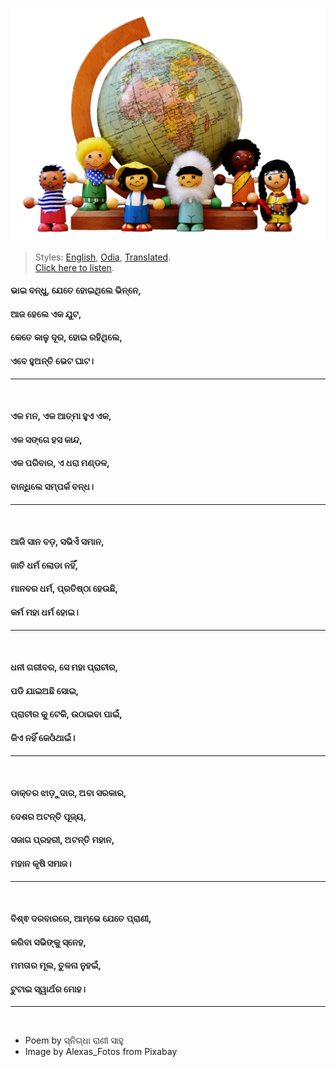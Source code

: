 ![](assets/img/different-nationalities-2633028_1920.png)

> Styles: [English](README.md), [Odia](Odia.md), [Translated](Translated.md).<br>
> [Click here to listen](https://soundcloud.com/teachersnigdha/breaking-selfish-love).

#### ଭାଇ ବନ୍ଧୁ, ଯେତେ ହୋଇଥିଲେ ଭିନ୍ନେ,
#### ଆଜ ହେଲେ ଏକ ଯୁଟ,
#### କେତେ କାଳୁ ଦୂର, ହୋଇ ରହିଥିଲେ,
#### ଏବେ ହୁଅନ୍ତି ଭେଟ ଘାଟ।
***
<br>

#### ଏକ ମନ, ଏକ ଆତ୍ମା ହୁଏ ଏକ,
#### ଏକ ସଙ୍ଗେ ହସ କାନ୍ଦ,
#### ଏକ ପରିବାର, ଏ ଧରା ମଣ୍ଡଳ,
#### ବାନ୍ଧିଲେ ସମ୍ପର୍କ ବନ୍ଧ।
***
<br>

#### ଆଜି ସାନ ବଡ଼, ସଭିଏଁ ସମାନ,
#### ଜାତି ଧର୍ମ ଲୋଡା ନହିଁ,
#### ମାନବର ଧର୍ମ, ପ୍ରତିଷ୍ଠା ହେଉଛି,
#### କର୍ମ ମହା ଧର୍ମ ହୋଇ।
***
<br>

#### ଧନୀ ଗରୀବର, ସେ ମହା ପ୍ରାଚୀର,
#### ପଡି ଯାଇଅଛି ସୋଇ,
#### ପ୍ରାଚୀର କୁ ଟେକି, ଉଠାଇବା ପାଇଁ,
#### କିଏ ନହିଁ କେଓଁଥାଇଁ।
***
<br>

#### ଡାକ୍ତର ଝାଡ଼ୁଦାର, ଅବା ସରକାର,
#### ଦେଶର ଅଟନ୍ତି ପୂଜ୍ୟ,
#### ସଜାଗ ପ୍ରହରୀ, ଅଟନ୍ତି ମହାନ,
#### ମହାନ କୃଷି ସମାଜ।
***
<br>

#### ବିଶ୍ଵ ଦରବାରରେ, ଆମ୍ଭେ ଯେତେ ପ୍ରାଣୀ,
#### କରିବା ସଭିଙ୍କୁ ସ୍ନେହ,
#### ମମତାର ମୂଲ, ତୁଳନା ନୁହଇଁ,
#### ଟୁଟାଇ ସ୍ୱାର୍ଥର ମୋହ।
***
<br>

- Poem by ସ୍ନିଗ୍ଧା ରାଣୀ ସାହୁ
- Image by Alexas_Fotos from Pixabay
